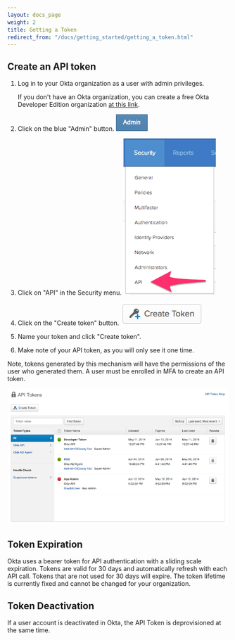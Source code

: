 ```yaml
---
layout: docs_page
weight: 2
title: Getting a Token
redirect_from: "/docs/getting_started/getting_a_token.html"
---
```


## Create an API token

1.  Log in to your Okta organization as a user with admin
    privileges.
	
	If you don't have an Okta organization, you can create a free Okta
    Developer Edition organization <a href="https://www.okta.com/developer/signup/" target ="_blank">at this link</a>.

2.  Click on the blue "Admin" button.
    ![Admin](/assets/img/okta-admin-ui-button-admin.png)

3.  Click on "API" in the Security menu.
	![API](/assets/img/okta-admin-api-link.png)

4.  Click on the "Create token" button.
	![Create Token](/assets/img/okta-create-api-token-button.png)

5.  Name your token and click "Create token".

6.  Make note of your API token, as you will only see it one time.

Note, tokens generated by this mechanism will have the permissions of the user who generated them. A user must be enrolled in MFA to create an API token.

![Okta Admin Token UI](/assets/img/okta-admin-ui-token.png "Okta Admin Token UI")

## Token Expiration

Okta uses a bearer token for API authentication with a sliding scale expiration. Tokens are valid for 30 days and automatically refresh with each API call.  Tokens that are not used for 30 days will expire. The token lifetime is currently fixed and cannot be changed for your organization.

## Token Deactivation

If a user account is deactivated in Okta, the API Token is deprovisioned at the same time.
